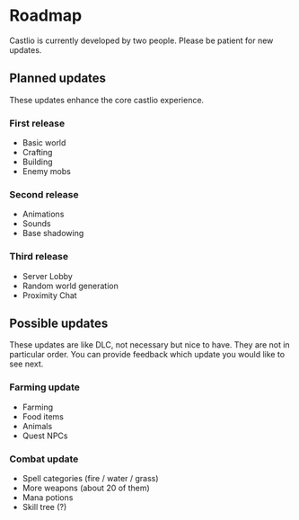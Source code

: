 # Roadmap
Castlio is currently developed by two people. Please be patient for new updates.

## Planned updates
These updates enhance the core castlio experience.

### First release
* Basic world
* Crafting
* Building
* Enemy mobs

### Second release
* Animations
* Sounds
* Base shadowing

### Third release
* Server Lobby
* Random world generation
* Proximity Chat

## Possible updates
These updates are like DLC, not necessary but nice to have. They are not in
particular order. You can provide feedback which update you would like to see next.

### Farming update
* Farming
* Food items
* Animals
* Quest NPCs

### Combat update
* Spell categories (fire / water / grass)
* More weapons (about 20 of them)
* Mana potions
* Skill tree (?)
